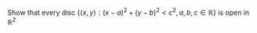 Show that every disc $`\{\langle x,y \rangle : (x-a)^2 + (y-b)^2 < c^2, a,b,c \in \mathbb{R}\}`$ is open in $`\mathbb{R}^2`$